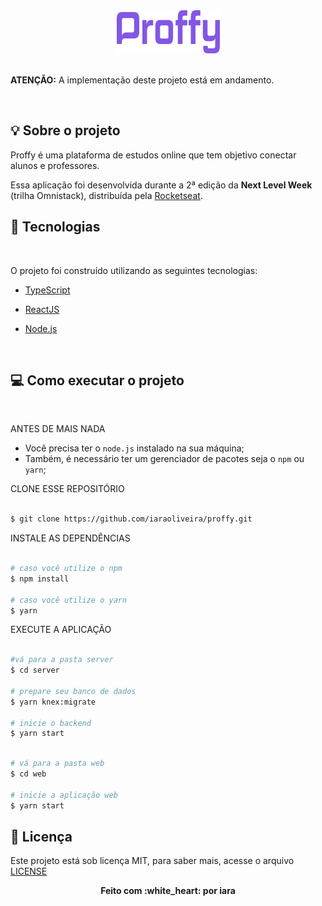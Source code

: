 <div align="center">
 <img src="./.github/logo.png" alt="Proffy" />
</div>

<!-- <span>click here to read in English</span> -->

 <br/>
 <p><strong>ATENÇÃO:</strong> A implementação deste projeto está em andamento.</p>
 <br/>

## :bulb: Sobre o projeto
Proffy é uma plataforma de estudos online que tem objetivo conectar alunos e professores.

Essa aplicação foi desenvolvida durante a 2ª edição da <strong>Next Level Week</strong> (trilha Omnistack), distribuída pela [Rocketseat](https://rocketseat.com.br/).

## :rocket: Tecnologias
<br>

O projeto foi construído utilizando as seguintes tecnologias:


-  [TypeScript](https://www.typescriptlang.org/)

-  [ReactJS](https://reactjs.org/)

-  [Node.js](https://nodejs.org/en/)

<!-- -  [React Native](https://reactnative.dev/) -->

<br>

## :computer: Como executar o projeto
<br>

ANTES DE MAIS NADA

- Você precisa ter o `node.js` instalado na sua máquina;
- Também, é necessário ter um gerenciador de pacotes seja o `npm` ou `yarn`;

CLONE ESSE REPOSITÓRIO

```sh

$ git clone https://github.com/iaraoliveira/proffy.git

```

 INSTALE AS DEPENDÊNCIAS

```sh

# caso você utilize o npm
$ npm install

# caso você utilize o yarn
$ yarn

```

EXECUTE A APLICAÇÃO

```sh

#vá para a pasta server
$ cd server

# prepare seu banco de dados
$ yarn knex:migrate

# inicie o backend
$ yarn start

```

```sh

# vá para a pasta web
$ cd web

# inicie a aplicação web
$ yarn start

```



## :notebook_with_decorative_cover: Licença

Este projeto está sob licença MIT, para saber mais, acesse o arquivo [LICENSE](./LICENSE)

<div align='center'><strong>Feito com :white_heart: por iara</strong></div>
